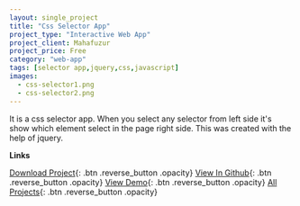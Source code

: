 ```yaml
---
layout: single_project
title: "Css Selector App"
project_type: "Interactive Web App"
project_client: Mahafuzur
project_price: Free
category: "web-app"
tags: [selector app,jquery,css,javascript]
images:
  - css-selector1.png
  - css-selector2.png
---
```


It is a css selector app. When you select any selector from left side it's show which element select in the page right side. This was created with the help of jquery.

**Links**

[Download Project](assets/selector-app.zip "Download Project"){: .btn .reverse_button .opacity}
[View In Github](https://github.com/mahafuzur "View In Github"){: .btn .reverse_button .opacity}
[View Demo](https://github.com/mahafuzur){: .btn .reverse_button .opacity}
[All Projects](/../../projects.html "All Projects"){: .btn .reverse_button .opacity}